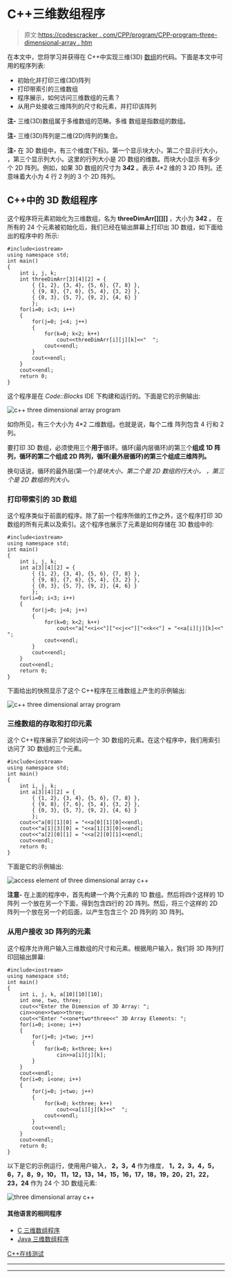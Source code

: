 # C++三维数组程序

> 原文:[https://codescracker . com/CPP/program/CPP-program-three-dimensional-array . htm](https://codescracker.com/cpp/program/cpp-program-three-dimensional-array.htm)

在本文中，您将学习并获得在 C++中实现三维(3D) [数组](/cpp/cpp-arrays.htm)的代码。下面是本文中可用的程序列表:

*   初始化并打印三维(3D)阵列
*   打印带索引的三维数组
*   程序展示，如何访问三维数组的元素？
*   从用户处接收三维阵列的尺寸和元素，并打印该阵列

**注-** 三维(3D)数组属于多维数组的范畴。多维 数组是指数组的数组。

**注-** 三维(3D)阵列是二维(2D)阵列的集合。

**注-** 在 3D 数组中，有三个维度(下标)。第一个显示块大小，第二个显示行大小， ，第三个显示列大小。这里的行列大小是 2D 数组的维数。而块大小显示 有多少个 2D 阵列。例如，如果 3D 数组的尺寸为 **3*4*2** 。表示 4*2 维的 3 2D 阵列。还意味着大小为 4 行 2 列的 3 个 2D 阵列。

## C++中的 3D 数组程序

这个程序将元素初始化为三维数组，名为 **threeDimArr[][][]** ，大小为 **3*4*2** 。 在所有的 24 个元素被初始化后，我们已经在输出屏幕上打印出 3D 数组，如下面给出的程序中的 所示:

```
#include<iostream>
using namespace std;
int main()
{
    int i, j, k;
    int threeDimArr[3][4][2] = {
        { {1, 2}, {3, 4}, {5, 6}, {7, 8} },
        { {9, 8}, {7, 6}, {5, 4}, {3, 2} },
        { {0, 3}, {5, 7}, {9, 2}, {4, 6} }
        };
    for(i=0; i<3; i++)
    {
        for(j=0; j<4; j++)
        {
            for(k=0; k<2; k++)
                cout<<threeDimArr[i][j][k]<<"  ";
            cout<<endl;
        }
        cout<<endl;
    }
    cout<<endl;
    return 0;
}
```

这个程序是在 *Code::Blocks* IDE 下构建和运行的。下面是它的示例输出:

![c++ three dimensional array program](../Images/299fb6ff6f1acc844f2a3124a73fb18d.png)

如你所见，有三个大小为 4*2 二维数组。也就是说，每个二维 阵列包含 4 行和 2 列。

要打印 3D 数组，必须使用三个**用于**循环。循环(最内层循环)的第三个**组成 1D 阵列，**循环的第二个**组成 2D 阵列，**循环(最外层循环)的第三个**组成三维阵列。**

换句话说，循环的最外层(第一个)*是块大小，第二个是 2D 数组的行大小， ，第三个是 2D 数组的列大小。*

### 打印带索引的 3D 数组

这个程序类似于前面的程序。除了前一个程序所做的工作之外，这个程序打印 3D 数组的所有元素以及索引。这个程序也展示了元素是如何存储在 3D 数组中的:

```
#include<iostream>
using namespace std;
int main()
{
    int i, j, k;
    int a[3][4][2] = {
        { {1, 2}, {3, 4}, {5, 6}, {7, 8} },
        { {9, 8}, {7, 6}, {5, 4}, {3, 2} },
        { {0, 3}, {5, 7}, {9, 2}, {4, 6} }
        };
    for(i=0; i<3; i++)
    {
        for(j=0; j<4; j++)
        {
            for(k=0; k<2; k++)
                cout<<"a["<<i<<"]["<<j<<"]["<<k<<"] = "<<a[i][j][k]<<"  ";
            cout<<endl;
        }
        cout<<endl;
    }
    cout<<endl;
    return 0;
}
```

下面给出的快照显示了这个 C++程序在三维数组上产生的示例输出:

![c++ three dimensional array program](../Images/917d2bc2e63d211ce93a5624371bfd19.png)

### 三维数组的存取和打印元素

这个 C++程序展示了如何访问一个 3D 数组的元素。在这个程序中，我们用索引访问了 3D 数组的三个元素。

```
#include<iostream>
using namespace std;
int main()
{
    int i, j, k;
    int a[3][4][2] = {
        { {1, 2}, {3, 4}, {5, 6}, {7, 8} },
        { {9, 8}, {7, 6}, {5, 4}, {3, 2} },
        { {0, 3}, {5, 7}, {9, 2}, {4, 6} }
        };
    cout<<"a[0][1][0] = "<<a[0][1][0]<<endl;
    cout<<"a[1][3][0] = "<<a[1][3][0]<<endl;
    cout<<"a[2][0][1] = "<<a[2][0][1]<<endl;
    cout<<endl;
    return 0;
}
```

下面是它的示例输出:

![access element of three dimensional array c++](../Images/fea88e856ef3d00aadfd5e2510fe9802.png)

**注意-** 在上面的程序中，首先构建一个两个元素的 1D 数组。然后将四个这样的 1D 阵列 一个放在另一个下面，得到包含四行的 2D 阵列。然后，将三个这样的 2D 阵列一个放在另一个的后面，以产生包含三个 2D 阵列的 3D 阵列。

### 从用户接收 3D 阵列的元素

这个程序允许用户输入三维数组的尺寸和元素。根据用户输入，我们将 3D 阵列打印回输出屏幕:

```
#include<iostream>
using namespace std;
int main()
{
    int i, j, k, a[10][10][10];
    int one, two, three;
    cout<<"Enter the Dimension of 3D Array: ";
    cin>>one>>two>>three;
    cout<<"Enter "<<one*two*three<<" 3D Array Elements: ";
    for(i=0; i<one; i++)
    {
        for(j=0; j<two; j++)
        {
            for(k=0; k<three; k++)
                cin>>a[i][j][k];
        }
    }
    cout<<endl;
    for(i=0; i<one; i++)
    {
        for(j=0; j<two; j++)
        {
            for(k=0; k<three; k++)
                cout<<a[i][j][k]<<"  ";
            cout<<endl;
        }
        cout<<endl;
    }
    cout<<endl;
    return 0;
}
```

以下是它的示例运行，使用用户输入， **2，3，4** 作为维度， **1，2，3，4，5，6，7，8，9，10， 11，12，13，14，15，16，17，18，19，20，21，22，23，24** 作为 24 个 3D 数组元素:

![three dimensional array c++](../Images/c211960568fa0990d3bc665118c038c1.png)

#### 其他语言的相同程序

*   [C 三维数组程序](/c/program/c-program-three-dimensional-array.htm)
*   [Java 三维数组程序](/java/program/java-program-three-dimensional-array.htm)

[C++在线测试](/exam/showtest.php?subid=3)

* * *

* * *